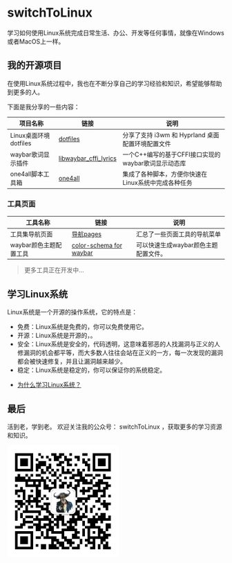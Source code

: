 # switchToLinux
学习如何使用Linux系统完成日常生活、办公、开发等任何事情，就像在Windows或者MacOS上一样。


## 我的开源项目

在使用Linux系统过程中，我也在不断分享自己的学习经验和知识，希望能够帮助到更多的人。

下面是我分享的一些内容：

| 项目名称  | 链接 | 说明 |
|---------------|----------------------| -----------|
| Linux桌面环境dotfiles |  [dotfiles](https://github.com/switchToLinux/dotfiles)  | 分享了支持 i3wm 和 Hyprland 桌面配置环境配置文件 |
| waybar歌词显示插件  | [libwaybar_cffi_lyrics](https://github.com/switchToLinux/libwaybar_cffi_lyrics) | 一个C++编写的基于CFFI接口实现的waybar歌词显示动态库 |
| one4all脚本工具箱 | [one4all](https://github.com/switchToLinux/one4all) | 集成了各种脚本，方便你快速在Linux系统中完成各种任务   |



### 工具页面

| 工具名称  | 链接 | 说明 |
|--------------- | ----------------------| ----------------------|
| 工具集导航页面| [导航pages](https://switchtolinux.github.io/switchToLinux/pages/) | 汇总了一些页面工具的导航菜单 |
| waybar颜色主题配置工具 | [color-schema for waybar](https://switchtolinux.github.io/switchToLinux/pages/color-schema/) | 可以快速生成waybar颜色主题配置文件。|


> 更多工具正在开发中...

## 学习Linux系统

Linux系统是一个开源的操作系统，它的特点是：
* 免费：Linux系统是免费的，你可以免费使用它。
* 开源：Linux系统是开源的，。
* 安全：Linux系统是安全的，代码透明，这意味着邪恶的人找漏洞与正义的人修漏洞的机会都平等，而大多数人往往会站在正义的一方，每一次发现的漏洞都会被快速修复，并且让漏洞越来越少。
* 稳定：Linux系统是稳定的，你可以保证你的系统稳定。

- [为什么学习Linux系统？](howTo/WhyLinux.md)


## 最后

活到老，学到老。
欢迎关注我的公众号： switchToLinux ，获取更多的学习资源和知识。

![img](images/qrcode_for_switchToLinux.jpg)
